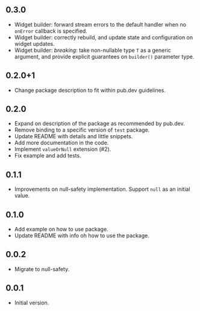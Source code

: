 ## 0.3.0

- Widget builder: forward stream errors to the default handler when no `onError`
  callback is specified.
- Widget builder: correctly rebuild, and update state and configuration on
  widget updates.
- Widget builder: *breaking*: take non-nullable type `T` as a generic argument,
  and provide explicit guarantees on `builder()` parameter type.

## 0.2.0+1

- Change package description to fit within pub.dev guidelines.

## 0.2.0

- Expand on description of the package as recommended by pub.dev.
- Remove binding to a specific version of `test` package.
- Update README with details and little snippets.
- Add more documentation in the code.
- Implement `valueOrNull` extension (#2).
- Fix example and add tests.

## 0.1.1

- Improvements on null-safety implementation. Support `null` as an
  initial value.

## 0.1.0

- Add example on how to use package.
- Update README with info oh how to use the package.

## 0.0.2

- Migrate to null-safety.

## 0.0.1

- Initial version.
